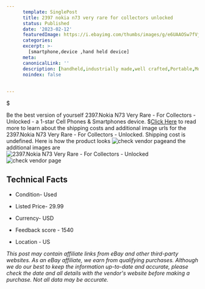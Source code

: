 ```yaml
---
      template: SinglePost
      title: 2397 nokia n73 very rare for collectors unlocked
      status: Published
      date: '2023-02-12'
      featuredImage: https://i.ebayimg.com/thumbs/images/g/e6UAAOSw7fVj35F9/s-l225.jpg
      categories: 
      excerpt: >-
        [smartphone,device ,hand held device]
      meta:
      canonicalLink: ''
      description: [handheld,industrially made,well crafted,Portable,Mobile,Compact,Convenient,Lightweight,Maneuverable,Man-portable,Miniature,Carriable,Hand-held,Light,Holdable,Transportable,Mobile device,Pocket-sized,On-the-go,Wireless,Cordless,Compact size,Convenient size, smartphone,device ,hand held device]
      noindex: false
      
        
---
```

$

Be the best version of yourself 2397.Nokia N73 Very Rare - For Collectors - Unlocked - a 1-star Cell Phones & Smartphones device.
$[Click Here](https://www.ebay.com/itm/165923791628?hash=item26a1d4230c%3Ag%3Ae6UAAOSw7fVj35F9&mkevt=1&mkcid=1&mkrid=711-53200-19255-0&campid=%253CePNCampaignId%253E&customid=%253CreferenceId%253E&toolid=10049) to read more to learn about the shipping costs and additional image urls for the 2397.Nokia N73 Very Rare - For Collectors - Unlocked. Shipping cost is undefined. Here is how the product looks ![check vendor page](https://i.ebayimg.com/thumbs/images/g/e6UAAOSw7fVj35F9/s-l225.jpg)and the additional images are![2397.Nokia N73 Very Rare - For Collectors - Unlocked](https://i.ebayimg.com/images/g/e6UAAOSw7fVj35F9/s-l1600.jpg)![check vendor page](https://origin-galleryplus.ebayimg.com/ws/web/165923791628_2_0_1/225x225.jpg,https://origin-galleryplus.ebayimg.com/ws/web/165923791628_3_0_1/225x225.jpg,https://origin-galleryplus.ebayimg.com/ws/web/165923791628_4_0_1/225x225.jpg,https://origin-galleryplus.ebayimg.com/ws/web/165923791628_5_0_1/225x225.jpg,https://origin-galleryplus.ebayimg.com/ws/web/165923791628_6_0_1/225x225.jpg,https://origin-galleryplus.ebayimg.com/ws/web/165923791628_7_0_1/225x225.jpg)



 ## Technical Facts 



     
      

 - Condition- Used 


      

 - Listed Price- 29.99 


      

 - Currency- USD 


      

 - Feedback score - 1540 


      

 - Location - US 


      
      

 *_This post may contain affiliate links from eBay and other third-party websites. As an eBay affiliate, we earn from qualifying purchases. Although we do our best to keep the information up-to-date and accurate, please check the date and all details with the vendor's website before making a purchase. Not all data may be accurate._*






